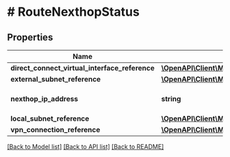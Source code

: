 # # RouteNexthopStatus

## Properties

Name | Type | Description | Notes
------------ | ------------- | ------------- | -------------
**direct_connect_virtual_interface_reference** | [**\OpenAPI\Client\Model\DirectConnectVirtualInterfaceReference**](DirectConnectVirtualInterfaceReference.md) |  | [optional]
**external_subnet_reference** | [**\OpenAPI\Client\Model\SubnetReference**](SubnetReference.md) |  | [optional]
**nexthop_ip_address** | **string** | Nexthop IP address of this route. | [optional]
**local_subnet_reference** | [**\OpenAPI\Client\Model\SubnetReference**](SubnetReference.md) |  | [optional]
**vpn_connection_reference** | [**\OpenAPI\Client\Model\VpnConnectionReference**](VpnConnectionReference.md) |  | [optional]

[[Back to Model list]](../../README.md#models) [[Back to API list]](../../README.md#endpoints) [[Back to README]](../../README.md)

